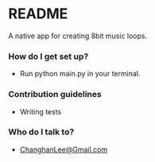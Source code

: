 # README #

A native app for creating 8bit music loops.

### How do I get set up? ###

* Run python main.py in your terminal.

### Contribution guidelines ###

* Writing tests

### Who do I talk to? ###

* ChanghanLee@Gmail.com
